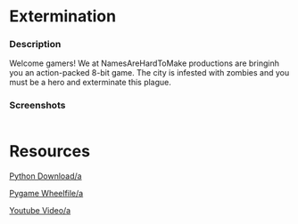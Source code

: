 <h1>Extermination</h1>

<h3>Description</h3>

<p>
Welcome gamers! We at NamesAreHardToMake productions are bringinh you an action-packed 8-bit game. The city is infested with zombies and you must be a hero and exterminate this plague. 
 <p>

<h3>Screenshots</h3>
<img src=" " width="200px">

<h1>Resources</h1>
<a href="https://www.python.org/downloads/"> Python Download/a

<a href="http://www.lfd.uci.edu/~gohlke/pythonlibs/#pygame">Pygame Wheelfile/a

<a href="https://youtu.be/_GikMdhAhv0">Youtube Video/a
